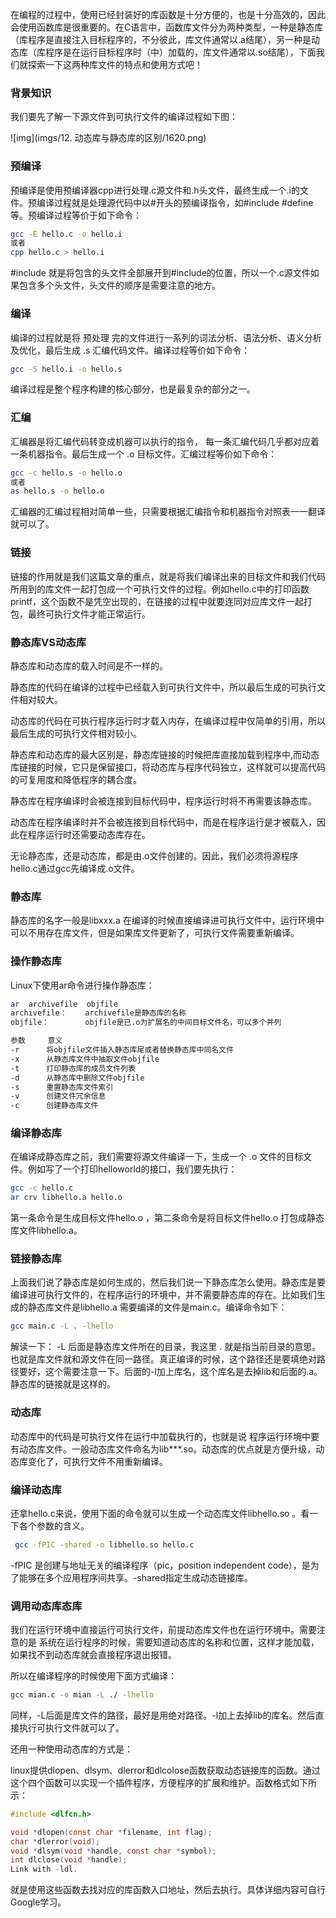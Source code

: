 在编程的过程中，使用已经封装好的库函数是十分方便的，也是十分高效的，因此会使用函数库是很重要的。在C语言中，函数库文件分为两种类型，一种是静态库（库程序是直接注入目标程序的，不分彼此，库文件通常以.a结尾），另一种是动态库（库程序是在运行目标程序时（中）加载的，库文件通常以.so结尾），下面我们就探索一下这两种库文件的特点和使用方式吧！

### 背景知识

我们要先了解一下源文件到可执行文件的编译过程如下图：

 ![img](imgs/12. 动态库与静态库的区别/1620.png)

### 预编译

预编译是使用预编译器cpp进行处理.c源文件和.h头文件，最终生成一个.i的文件。预编译过程就是处理源代码中以#开头的预编译指令，如#include  #define 等。预编译过程等价于如下命令：

```bash
gcc -E hello.c -o hello.i  
或者   
cpp hello.c > hello.i 
```

\#include 就是将包含的头文件全部展开到#include的位置，所以一个.c源文件如果包含多个头文件，头文件的顺序是需要注意的地方。

### 编译

编译的过程就是将 预处理 完的文件进行一系列的词法分析、语法分析、语义分析及优化，最后生成 .s 汇编代码文件。编译过程等价如下命令：

```bash
gcc -S hello.i -o hello.s    
```

编译过程是整个程序构建的核心部分，也是最复杂的部分之一。

### 汇编

汇编器是将汇编代码转变成机器可以执行的指令， 每一条汇编代码几乎都对应着一条机器指令。最后生成一个 .o 目标文件。汇编过程等价如下命令：

```bash
gcc -c hello.s -o hello.o    
或者
as hello.s -o hello.o
```

汇编器的汇编过程相对简单一些，只需要根据汇编指令和机器指令对照表一一翻译就可以了。

### 链接

链接的作用就是我们这篇文章的重点，就是将我们编译出来的目标文件和我们代码所用到的库文件一起打包成一个可执行文件的过程。例如hello.c中的打印函数printf，这个函数不是凭空出现的，在链接的过程中就要连同对应库文件一起打包，最终可执行文件才能正常运行。

### 静态库VS动态库

静态库和动态库的载入时间是不一样的。

静态库的代码在编译的过程中已经载入到可执行文件中，所以最后生成的可执行文件相对较大。

动态库的代码在可执行程序运行时才载入内存，在编译过程中仅简单的引用，所以最后生成的可执行文件相对较小。

静态库和动态库的最大区别是，静态库链接的时候把库直接加载到程序中,而动态库链接的时候，它只是保留接口，将动态库与程序代码独立，这样就可以提高代码的可复用度和降低程序的耦合度。

静态库在程序编译时会被连接到目标代码中，程序运行时将不再需要该静态库。

动态库在程序编译时并不会被连接到目标代码中，而是在程序运行是才被载入，因此在程序运行时还需要动态库存在。

无论静态库，还是动态库，都是由.o文件创建的。因此，我们必须将源程序hello.c通过gcc先编译成.o文件。

### 静态库

静态库的名字一般是libxxx.a 在编译的时候直接编译进可执行文件中，运行环境中可以不用存在库文件，但是如果库文件更新了，可执行文件需要重新编译。

### 操作静态库

Linux下使用ar命令进行操作静态库：

```bash
ar  archivefile  objfile
archivefile：	archivefile是静态库的名称
objfile：      	objfile是已.o为扩展名的中间目标文件名，可以多个并列

参数     意义
-r      将objfile文件插入静态库尾或者替换静态库中同名文件
-x      从静态库文件中抽取文件objfile
-t      打印静态库的成员文件列表
-d      从静态库中删除文件objfile
-s      重置静态库文件索引
-v      创建文件冗余信息
-c      创建静态库文件
```

### 编译静态库

在编译成静态库之前，我们需要将源文件编译一下，生成一个 .o 文件的目标文件。例如写了一个打印helloworld的接口，我们要先执行：

```bash
gcc -c hello.c
ar crv libhello.a hello.o
```

第一条命令是生成目标文件hello.o ，第二条命令是将目标文件hello.o 打包成静态库文件libhello.a。

### 链接静态库

上面我们说了静态库是如何生成的，然后我们说一下静态库怎么使用。静态库是要编译进可执行文件的，在程序运行的环境中，并不需要静态库的存在。比如我们生成的静态库文件是libhello.a  需要编译的文件是main.c。编译命令如下：

```bash
gcc main.c -L . -lhello 
```

解读一下： -L 后面是静态库文件所在的目录，我这里 . 就是指当前目录的意思。也就是库文件就和源文件在同一路径。真正编译的时候，这个路径还是要填绝对路径要好，这个需要注意一下。后面的-l加上库名，这个库名是去掉lib和后面的.a。静态库的链接就是这样的。

### 动态库

动态库中的代码是可执行文件在运行中加载执行的，也就是说 程序运行环境中要有动态库文件。一般动态库文件命名为lib***.so。动态库的优点就是方便升级，动态库变化了，可执行文件不用重新编译。

### 编译动态库

还拿hello.c来说，使用下面的命令就可以生成一个动态库文件libhello.so 。看一下各个参数的含义。

```bash
 gcc -fPIC -shared -o libhello.so hello.c
```

 -fPIC 是创建与地址无关的编译程序（pic，position independent code），是为了能够在多个应用程序间共享。-shared指定生成动态链接库。

### 调用动态库态库

我们在运行环境中直接运行可执行文件，前提动态库文件也在运行环境中。需要注意的是 系统在运行程序的时候，需要知道动态库的名称和位置，这样才能加载，如果找不到动态库就会直接程序退出报错。

所以在编译程序的时候使用下面方式编译：

```bash
gcc mian.c -o mian -L ./ -lhello
```

同样，-L后面是库文件的路径，最好是用绝对路径。-l加上去掉lib的库名。然后直接执行可执行文件就可以了。

还用一种使用动态库的方式是： 

linux提供dlopen、dlsym、dlerror和dlcolose函数获取动态链接库的函数。通过这个四个函数可以实现一个插件程序，方便程序的扩展和维护。函数格式如下所示：

```c
#include <dlfcn.h>

void *dlopen(const char *filename, int flag);
char *dlerror(void);
void *dlsym(void *handle, const char *symbol);
int dlclose(void *handle);
Link with -ldl.
```

就是使用这些函数去找对应的库函数入口地址，然后去执行。具体详细内容可自行Google学习。
